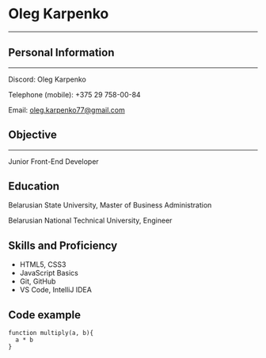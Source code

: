 # **Oleg Karpenko**

---

## Personal Information

---

Discord: Oleg Karpenko

Telephone (mobile): +375 29 758-00-84

Email: oleg.karpenko77@gmail.com

## Objective

---

Junior Front-End Developer

## Education

Belarusian State University, Master of Business Administration

Belarusian National Technical University, Engineer

## Skills and Proficiency

- HTML5, CSS3
- JavaScript Basics
- Git, GitHub
- VS Code, IntelliJ IDEA

## Code example

```
function multiply(a, b){
  a * b
}
```
